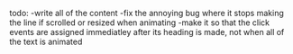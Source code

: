 todo:
-write all of the content
-fix the annoying bug where it stops making the line if scrolled or resized when animating
-make it so that the click events are assigned immediatley after its heading is made, not when all of the text is animated